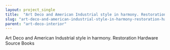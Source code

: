 ```yaml
---
layout: project_single
title:  "Art Deco and American Industrial style in harmony. Restoration Hardware Source Books"
slug: "art-deco-and-american-industrial-style-in-harmony-restoration-hardware-source-books"
parent: "art-deco-interior"
---
```

Art Deco and American Industrial style in harmony. Restoration Hardware Source Books